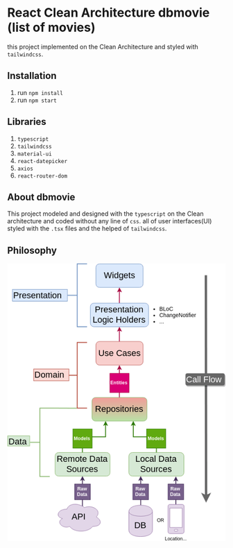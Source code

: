 # React Clean Architecture dbmovie (list of movies)

this project implemented on the Clean Architecture and styled with `tailwindcss`.

## Installation
1. run `npm install`
2. run `npm start`

## Libraries
1. `typescript`
3. `tailwindcss`
4. `material-ui`
5. `react-datepicker`
6. `axios`
7. `react-router-dom`

## About dbmovie
This project modeled and designed with the `typescript` on the Clean architecture and coded without any line of `css`. 
all of user interfaces(UI) styled with the `.tsx` files and the helped of `tailwindcss`.

## Philosophy

![alt text](clean.webp)

